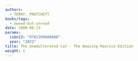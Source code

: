 ```yaml
---
authors:
  - TERRY. PRATCHETT
books/tags:
  - owned-but-unread
date: 1800-06-13
params:
  isbn13: "9781399608688"
  year: "2022"
title: The Unadulterated Cat - The Amazing Maurice Edition
weight: 1
---
```


<!--more-->
